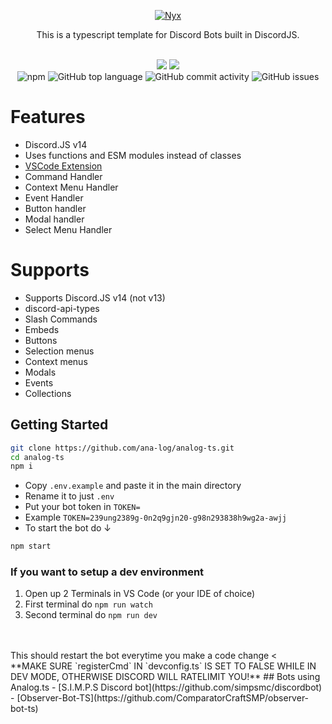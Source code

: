 <p align="center">
  <a href="#">
    <img alt="Nyx" src="https://cdn.discordapp.com/attachments/762378948566319136/1004125412261101650/analog_ts_logo.svg"/>
  </a>
</p>

<div align="center">
  
  This is a typescript template for Discord Bots built in DiscordJS.
  
  <br />
</div>
<div align="center">
  <img src="https://img.shields.io/badge/TypeScript-007ACC?style=for-the-badge&logo=typescript&logoColor=white">
  <img src="https://img.shields.io/badge/Prisma-3982CE?style=for-the-badge&logo=Prisma&logoColor=white">
  
</div>
<div align="center">
  <img alt="npm" src="https://img.shields.io/npm/v/discord.js?label=D.JS&style=flat-square">
  <img alt="GitHub top language" src="https://img.shields.io/github/languages/top/ana-log/analog-ts?style=flat-square">
  <img alt="GitHub commit activity" src="https://img.shields.io/github/commit-activity/w/ana-log/analog-ts?style=flat-square">
  <img alt="GitHub issues" src="https://img.shields.io/github/issues/ana-log/analog-ts?style=flat-square">
</div>

# Features
- Discord.JS v14
- Uses functions and ESM modules instead of classes
- [VSCode Extension](https://marketplace.visualstudio.com/items?itemName=BossDaily.analog-ts-snippets&ssr=false)
- Command Handler
- Context Menu Handler
- Event Handler
- Button handler
- Modal handler
- Select Menu Handler


# Supports
- Supports Discord.JS v14 (not v13)
- discord-api-types
- Slash Commands
- Embeds
- Buttons
- Selection menus
- Context menus
- Modals
- Events
- Collections



## Getting Started 

```sh
git clone https://github.com/ana-log/analog-ts.git
cd analog-ts
npm i
```
- Copy `.env.example` and paste it in the main directory
- Rename it to just `.env`
- Put your bot token in `TOKEN=` 
- Example `TOKEN=239ung2389g-0n2q9gjn20-g98n293838h9wg2a-awjj`
- To start the bot do ↓
```sh
npm start
```
### If you want to setup a dev environment 
1. Open up 2 Terminals in VS Code (or your IDE of choice)
2. First terminal do `npm run watch`
3. Second terminal do `npm run dev` 
<br>
<br>
This should restart the bot everytime you make a code change
<
<br>
**MAKE SURE `registerCmd` IN `devconfig.ts` IS SET TO FALSE WHILE IN DEV MODE, OTHERWISE DISCORD WILL RATELIMIT YOU!**
## Bots using Analog.ts
- [S.I.M.P.S Discord bot](https://github.com/simpsmc/discordbot)
- [Observer-Bot-TS](https://github.com/ComparatorCraftSMP/observer-bot-ts)